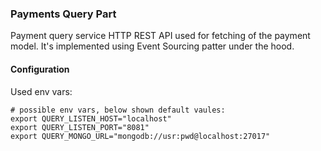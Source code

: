 ### Payments Query Part
Payment query service HTTP REST API used for fetching of the payment model.
It's implemented using Event Sourcing patter under the hood.

#### Configuration
Used env vars:
```
# possible env vars, below shown default vaules:
export QUERY_LISTEN_HOST="localhost"
export QUERY_LISTEN_PORT="8081"
export QUERY_MONGO_URL="mongodb://usr:pwd@localhost:27017"
```

